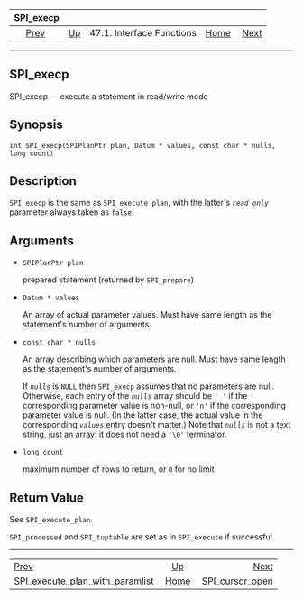 <!--?xml version="1.0" encoding="UTF-8" standalone="no"?-->

|                                      SPI\_execp                                     |                                                      |                           |                                                       |                                                     |
| :---------------------------------------------------------------------------------: | :--------------------------------------------------- | :-----------------------: | ----------------------------------------------------: | --------------------------------------------------: |
| [Prev](spi-spi-execute-plan-with-paramlist.html "SPI_execute_plan_with_paramlist")  | [Up](spi-interface.html "47.1. Interface Functions") | 47.1. Interface Functions | [Home](index.html "PostgreSQL 17devel Documentation") |  [Next](spi-spi-cursor-open.html "SPI_cursor_open") |

***

[]()

## SPI\_execp

SPI\_execp — execute a statement in read/write mode

## Synopsis

    int SPI_execp(SPIPlanPtr plan, Datum * values, const char * nulls, long count)

## Description

`SPI_execp` is the same as `SPI_execute_plan`, with the latter's *`read_only`* parameter always taken as `false`.

## Arguments

*   `SPIPlanPtr plan`

    prepared statement (returned by `SPI_prepare`)

*   `Datum * values`

    An array of actual parameter values. Must have same length as the statement's number of arguments.

*   `const char * nulls`

    An array describing which parameters are null. Must have same length as the statement's number of arguments.

    If *`nulls`* is `NULL` then `SPI_execp` assumes that no parameters are null. Otherwise, each entry of the *`nulls`* array should be `' '` if the corresponding parameter value is non-null, or `'n'` if the corresponding parameter value is null. (In the latter case, the actual value in the corresponding *`values`* entry doesn't matter.) Note that *`nulls`* is not a text string, just an array: it does not need a `'\0'` terminator.

*   `long count`

    maximum number of rows to return, or `0` for no limit

## Return Value

See `SPI_execute_plan`.

`SPI_processed` and `SPI_tuptable` are set as in `SPI_execute` if successful.

***

|                                                                                     |                                                       |                                                     |
| :---------------------------------------------------------------------------------- | :---------------------------------------------------: | --------------------------------------------------: |
| [Prev](spi-spi-execute-plan-with-paramlist.html "SPI_execute_plan_with_paramlist")  |  [Up](spi-interface.html "47.1. Interface Functions") |  [Next](spi-spi-cursor-open.html "SPI_cursor_open") |
| SPI\_execute\_plan\_with\_paramlist                                                 | [Home](index.html "PostgreSQL 17devel Documentation") |                                   SPI\_cursor\_open |
